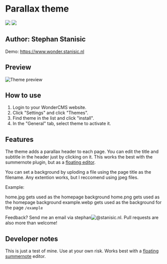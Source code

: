 # Parallax theme
![](https://badgen.net/github/release/StephanStanisic/theme-parallax)
![](https://badgen.net/badge/WonderCMS/3.0.0/green)

## Author: Stephan Stanisic

Demo: https://www.wonder.stanisic.nl

## Preview
![Theme preview](/preview.jpg)

## How to use
1. Login to your WonderCMS website.
2. Click "Settings" and click "Themes".
3. Find theme in the list and click "install".
4. In the "General" tab, select theme to activate it.

## Features

The theme adds a parallax header to each page. You can edit the title and subtitle in the header just by clicking on it.
This works the best with the summernote plugin, but as a [floating editor](https://www.wondercms.com/forum/viewtopic.php?f=23&t=1252).

You can set a background by uploding a file using the page title as the filename. Any extention works, but I reccomend using jpeg files.

Example:

home.jpg gets used as the homepage background
home.png gets used as the homepage background
example.webp gets used as the background for the page `/example`

Feedback? Send me an email via stephan![@](https://i.imgur.com/XqBGE1c.jpg)stanisic.nl. Pull requests are also more than welcome!

## Developer notes
This is just a test of mine. Use at your own risk. Works best with a [floating summernote](https://www.wondercms.com/forum/viewtopic.php?f=23&t=1252) editor.
